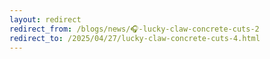 ```yaml
---
layout: redirect
redirect_from: /blogs/news/🎧-lucky-claw-concrete-cuts-2
redirect_to: /2025/04/27/lucky-claw-concrete-cuts-4.html
---
```

